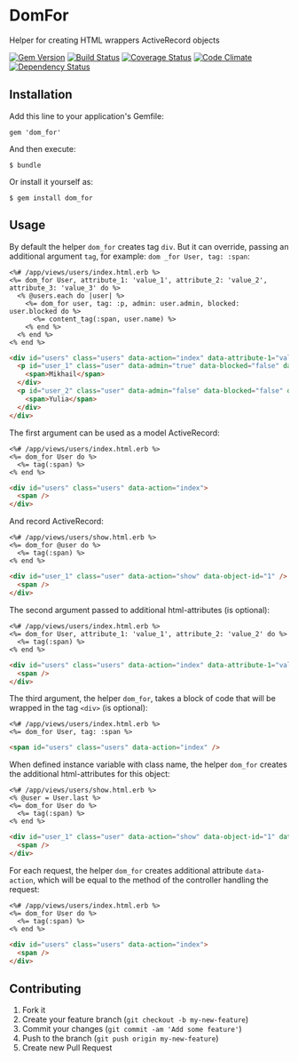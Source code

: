 # DomFor

Helper for creating HTML wrappers ActiveRecord objects

[![Gem Version](https://badge.fury.io/rb/dom_for.png)](http://badge.fury.io/rb/dom_for)
[![Build Status](https://travis-ci.org/mgrachev/dom_for.png?branch=master)](https://travis-ci.org/mgrachev/dom_for)
[![Coverage Status](https://coveralls.io/repos/mgrachev/dom_for/badge.png?branch=master)](https://coveralls.io/r/mgrachev/dom_for?branch=master)
[![Code Climate](https://codeclimate.com/github/mgrachev/dom_for.png)](https://codeclimate.com/github/mgrachev/dom_for)
[![Dependency Status](https://gemnasium.com/mgrachev/dom_for.svg)](https://gemnasium.com/mgrachev/dom_for)

## Installation

Add this line to your application's Gemfile:

    gem 'dom_for'

And then execute:

    $ bundle

Or install it yourself as:

    $ gem install dom_for

## Usage

By default the helper `dom_for` creates tag `div`. But it can override, passing an additional argument `tag`, for example: `dom _for User, tag: :span`:

```erb
<%# /app/views/users/index.html.erb %>
<%= dom_for User, attribute_1: 'value_1', attribute_2: 'value_2', attribute_3: 'value_3' do %>
  <% @users.each do |user| %>
    <%= dom_for user, tag: :p, admin: user.admin, blocked: user.blocked do %>
      <%= content_tag(:span, user.name) %>
    <% end %>
  <% end %>
<% end %>
```

```html
<div id="users" class="users" data-action="index" data-attribute-1="value_1" data-attribute-2="value_2" data-attribute-3="value_3">
  <p id="user_1" class="user" data-admin="true" data-blocked="false" data-object-id="1">
    <span>Mikhail</span>
  </div>
  <p id="user_2" class="user" data-admin="false" data-blocked="false" data-object-id="2">
    <span>Yulia</span>
  </div>
</div>
```

The first argument can be used as a model ActiveRecord:

```erb
<%# /app/views/users/index.html.erb %>
<%= dom_for User do %>
  <%= tag(:span) %>
<% end %>
```

```html
<div id="users" class="users" data-action="index">
  <span />
</div>
```

And record ActiveRecord:

```erb
<%# /app/views/users/show.html.erb %>
<%= dom_for @user do %>
  <%= tag(:span) %>
<% end %>
```

```html
<div id="user_1" class="user" data-action="show" data-object-id="1" />
  <span />
</div>
```

The second argument passed to additional html-attributes (is optional):

```erb
<%# /app/views/users/index.html.erb %>
<%= dom_for User, attribute_1: 'value_1', attribute_2: 'value_2' do %>
  <%= tag(:span) %>
<% end %>
```

```html
<div id="users" class="users" data-action="index" data-attribute-1="value_1" data-attribute-2="value_2">
  <span />
</div>
```

The third argument, the helper `dom_for`, takes a block of code that will be wrapped in the tag `<div>` (is optional):

```erb
<%# /app/views/users/index.html.erb %>
<%= dom_for User, tag: :span %>
```

```html
<span id="users" class="users" data-action="index" />
```

When defined instance variable with class name, the helper `dom_for` creates the additional html-attributes for this object:

```erb
<%# /app/views/users/show.html.erb %>
<% @user = User.last %>
<%= dom_for User do %>
  <%= tag(:span) %>
<% end %>
```

```html
<div id="user_1" class="user" data-action="show" data-object-id="1" data-object="users">
  <span />
</div>
```

For each request, the helper `dom_for` creates additional attribute `data-action`, which will be equal to the method of the controller handling the request:

```erb
<%# /app/views/users/index.html.erb %>
<%= dom_for User do %>
  <%= tag(:span) %>
<% end %>
```

```html
<div id="users" class="users" data-action="index">
  <span />
</div>
```

## Contributing

1. Fork it
2. Create your feature branch (`git checkout -b my-new-feature`)
3. Commit your changes (`git commit -am 'Add some feature'`)
4. Push to the branch (`git push origin my-new-feature`)
5. Create new Pull Request
